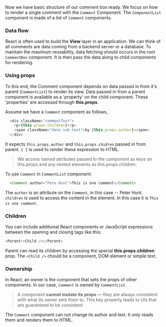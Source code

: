Now we have basic structure of our comment box ready. We focus on how to render a single comment with the `Comment` Component. 
The `ComponentList` component is made of a list of `Comment` components.

### Data flow

React is often used to build the **View** layer in an application. We can think of all comments are data coming from a backend server or 
a database. To maintain the maximum reusability, data fetching should occurs in the root `CommentBox` component. It is then pass the data along 
to child components for rendering.

### Using props

To this end, the Comment component depends on data passed in from it's parent (`CommentList`) to render its view. 
Data passed in from a parent component is available as a 'property' on the child component. These 'properties' are accessed through **this.props**. 

Assume we have a `Comment` component as follows,

```js
  <div className="commentText">
    <p>{this.props.children}</p> 
    <span className="date sub-text">by {this.props.author}</span>
  </div> 
```

It expects `this.props.author` and `this.props.chidren` passed in from parent. `{ }` is used to render these expression to HTML.

> We access named attributes passed to the component as keys on this.props and any nested elements as this.props.children.

To use `Comment` in `CommentList` component:

```js
  <Comment author="Pete Hunt">This is one comment</Comment>
```

The `author` is an attribute on the `Comment`, in this case -- Peter Hunt. `children` is used to access the content in the element. 
In this case it is `This is one comment`.

### Children

You can include additional React components or JavaScript expressions between the opening and closing tags like this:

```js
<Parent><Child /></Parent>
```

Parent can read its children by accessing the special **this.props.children** prop. The `<Child />` chould be a component, DOM element or simple text.

### Ownership

In React, an owner is the component that sets the props of other components. In our case, `Comment` is owned by `CommentList`.

> A component **cannot mutate its props** — they are always consistent with what its owner sets them to. This key property leads to UIs that are guaranteed to be consistent.

The `Comment` component can not change its author and text. It only reads them and renders them to HTML.


